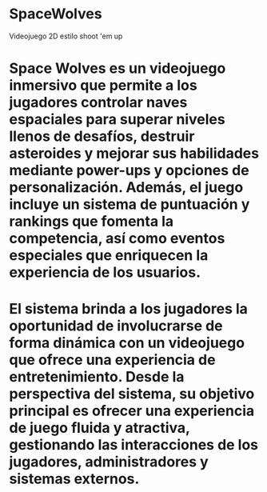 # SpaceWolves
Videojuego 2D estilo shoot 'em up
# Space Wolves es un videojuego inmersivo que permite a los jugadores controlar naves espaciales para superar niveles llenos de desafíos, destruir asteroides y mejorar sus habilidades mediante power-ups y opciones de personalización. Además, el juego incluye un sistema de puntuación y rankings que fomenta la competencia, así como eventos especiales que enriquecen la experiencia de los usuarios.
# El sistema brinda a los jugadores la oportunidad de involucrarse de forma dinámica con un videojuego que ofrece una experiencia de entretenimiento. Desde la perspectiva del sistema, su objetivo principal es ofrecer una experiencia de juego fluida y atractiva, gestionando las interacciones de los jugadores, administradores y sistemas externos. 
